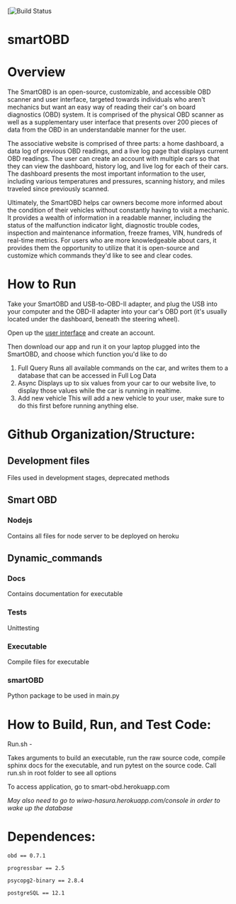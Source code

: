 [![Build Status](https://travis-ci.com/wiwa5607/3308herokuprojectexample.svg?branch=master)
# smartOBD

Overview
========

The SmartOBD is an open-source, customizable, and accessible OBD scanner and user interface, targeted towards individuals who aren't mechanics but want an easy way of reading their car's on board diagnostics (OBD) system. It is comprised of the physical OBD scanner as well as a supplementary user interface that presents over 200 pieces of data from the OBD in an understandable manner for the user.

The associative website is comprised of three parts: a home dashboard, a data log of previous OBD readings, and a live log page that displays current OBD readings. The user can create an account with multiple cars so that they can view the dashboard, history log, and live log for each of their cars. The dashboard presents the most important information to the user, including various temperatures and pressures, scanning history, and miles traveled since previously scanned.

Ultimately, the SmartOBD helps car owners become more informed about the condition of their vehicles without constantly having to visit a mechanic. It provides a wealth of information in a readable manner, including the status of the malfunction indicator light, diagnostic trouble codes, inspection and maintenance information, freeze frames, VIN, hundreds of real-time metrics. For users who are more knowledgeable about cars, it provides them the opportunity to utilize that it is open-source and customize which commands they'd like to see and clear codes.

How to Run
==========
Take your SmartOBD and USB-to-OBD-II adapter, and plug the USB into your computer and the OBD-II adapter into your car's OBD port (it's usually located under the dashboard, beneath the steering wheel).

Open up the [user interface](<https://smart-obd.herokuapp.com/>) and create an account.

Then download our app and run it on your laptop plugged into the SmartOBD, and choose which function you'd like to do
1. Full Query
Runs all available commands on the car, and writes them to a database that can be accessed in Full Log Data
2. Async
Displays up to six values from your car to our website live, to display those values while the car is running in realtime.
3. Add new vehicle
This will add a new vehicle to your user, make sure to do this first before running anything else.

Github Organization/Structure:
===

## Development files

 Files used in development stages, deprecated methods

## Smart OBD

 ### Nodejs

  Contains all files for node server to be deployed on heroku

## Dynamic_commands

 ### Docs

  Contains documentation for executable

 ### Tests

  Unittesting

 ### Executable

  Compile files for executable

 ### smartOBD

  Python package to be used in main.py

# How to Build, Run, and Test Code: 

Run.sh - 

Takes arguments to build an executable, run the raw source code, compile sphinx docs for the executable, and run pytest on the source code. Call run.sh in root folder to see all options

To access application, go to smart-obd.herokuapp.com

 _May also need to go to wiwa-hasura.herokuapp.com/console in order to wake up the database_

# Dependences:

`obd == 0.7.1`

`progressbar == 2.5`

`psycopg2-binary == 2.8.4`

`postgreSQL == 12.1`
